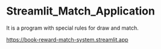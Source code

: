 # Streamlit_Match_Application
 It is a program with special rules for draw and match.

https://book-reward-match-system.streamlit.app